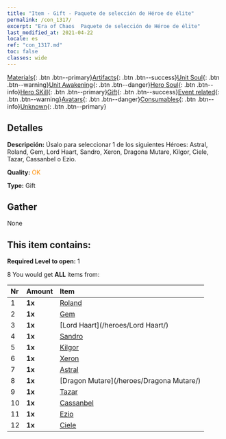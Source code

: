 ```yaml
---
title: "Item - Gift - Paquete de selección de Héroe de élite"
permalink: /con_1317/
excerpt: "Era of Chaos  Paquete de selección de Héroe de élite"
last_modified_at: 2021-04-22
locale: es
ref: "con_1317.md"
toc: false
classes: wide
---
```

 [Materials](/ItemsES/){: .btn .btn--primary}[Artifacts](/ItemsES/Artifacts/){: .btn .btn--success}[Unit Soul](/ItemsES/UnitSoul/){: .btn .btn--warning}[Unit Awakening](/ItemsES/UnitAwakening/){: .btn .btn--danger}[Hero Soul](/ItemsES/HeroSoul/){: .btn .btn--info}[Hero SKill](/ItemsES/HeroSkill/){: .btn .btn--primary}[Gift](/ItemsES/Gift/){: .btn .btn--success}[Event related](/ItemsES/Events/){: .btn .btn--warning}[Avatars](/ItemsES/Avatars/){: .btn .btn--danger}[Consumables](/ItemsES/Consumables/){: .btn .btn--info}[Unknown](/ItemsES/Unknown/){: .btn .btn--primary}

## Detalles
 **Descripción:** Úsalo para seleccionar 1 de los siguientes Héroes: Astral, Roland, Gem, Lord Haart, Sandro, Xeron, Dragona Mutare, Kilgor, Ciele, Tazar, Cassanbel o Ezio.

 **Quality:** <span style="color: #FF8C00">OK</span>

 **Type:** Gift

## Gather

  None

## This item contains:

 **Required Level to open:** 1

 8 You would get **ALL** items  from:

  | Nr | Amount |     Item    |
  |:---|:-------|:------------|
  | 1 |  **1x** | [Roland](/heroes/Roland/) |  | 
  | 2 |  **1x** | [Gem](/heroes/Gem/) |  | 
  | 3 |  **1x** | [Lord Haart](/heroes/Lord Haart/) |  | 
  | 4 |  **1x** | [Sandro](/heroes/Sandro/) |  | 
  | 5 |  **1x** | [Kilgor](/heroes/Kilgor/) |  | 
  | 6 |  **1x** | [Xeron](/heroes/Xeron/) |  | 
  | 7 |  **1x** | [Astral](/heroes/Astral/) |  | 
  | 8 |  **1x** | [Dragon Mutare](/heroes/Dragona Mutare/) |  | 
  | 9 |  **1x** | [Tazar](/heroes/Tazar/) |  | 
  | 10 |  **1x** | [Cassanbel](/heroes/Cassanbel/) |  | 
  | 11 |  **1x** | [Ezio](/heroes/Ezio/) |  | 
  | 12 |  **1x** | [Ciele](/heroes/Ciele/) |  | 
